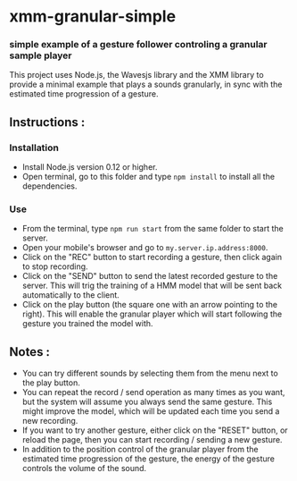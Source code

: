 # xmm-granular-simple

### simple example of a gesture follower controling a granular sample player

This project uses Node.js, the Wavesjs library and the XMM library to provide a
minimal example that plays a sounds granularly, in sync with the estimated
time progression of a gesture.

## Instructions :

### Installation

- Install Node.js version 0.12 or higher.
- Open terminal, go to this folder and type `npm install` to install all the
dependencies.

### Use

- From the terminal, type `npm run start` from the same folder to start the
server.
- Open your mobile's browser and go to `my.server.ip.address:8000`.
- Click on the "REC" button to start recording a gesture, then click again to
stop recording.
- Click on the "SEND" button to send the latest recorded gesture to the server.
This will trig the training of a HMM model that will be sent back automatically
to the client.
- Click on the play button (the square one with an arrow pointing to the right).
This will enable the granular player which will start following the gesture you
trained the model with.

## Notes :

- You can try different sounds by selecting them from the menu next to the play
button.
- You can repeat the record / send operation as many times as you want, but 
the system will assume you always send the same gesture. This might improve the
model, which will be updated each time you send a new recording.
- If you want to try another gesture, either click on the "RESET" button, or
reload the page, then you can start recording / sending a new gesture.
- In addition to the position control of the granular player from the estimated
time progression of the gesture, the energy of the gesture controls the volume
of the sound.
